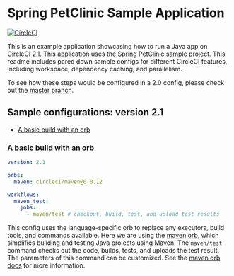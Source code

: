 
# Spring PetClinic Sample Application
 
[![CircleCI](https://circleci.com/gh/annapamma/spring-petclinic.svg?style=svg)](https://circleci.com/gh/annapamma/spring-petclinic)

This is an example application showcasing how to run a Java app on CircleCI 2.1. This application uses the [Spring PetClinic sample project](https://projects.spring.io/spring-petclinic/).
This readme includes pared down sample configs for different CircleCI features, including workspace, dependency caching, and parallelism.

To see how these steps would be configured in a 2.0 config, please check out the [master branch](https://github.com/annapamma/spring-petclinic/tree/master).

## Sample configurations: version 2.1
- [A basic build with an orb](#a-basic-build-with-an-orb)


### A basic build with an orb
```yaml
version: 2.1

orbs:
  maven: circleci/maven@0.0.12

workflows:
  maven_test:
    jobs:
      - maven/test # checkout, build, test, and upload test results
```
This config uses the language-specific orb to replace any executors, build tools, and commands available. 
Here we are using the [maven orb](https://circleci.com/orbs/registry/orb/circleci/maven), which simplifies building and testing Java projects using Maven. 
The `maven/test` command checks out the code, builds, tests, and uploads the test result. 
The parameters of this command can be customized. See the [maven orb docs](https://circleci.com/orbs/registry/orb/circleci/maven) for more information.




 
